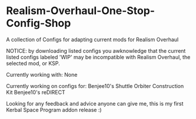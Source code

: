 # Realism-Overhaul-One-Stop-Config-Shop
A collection of Configs for adapting current mods for Realism Overhaul

NOTICE: by downloading listed configs you awknowledge that the current listed configs labeled 'WIP' may be incompatible with Realism Overhaul, the selected mod, or KSP.

Currently working with:
None

Currently working on configs for:
Benjee10's Shuttle Orbiter Construction Kit
Benjee10's reDIRECT

Looking for any feedback and advice anyone can give me, this is my first Kerbal Space Program addon release :)


